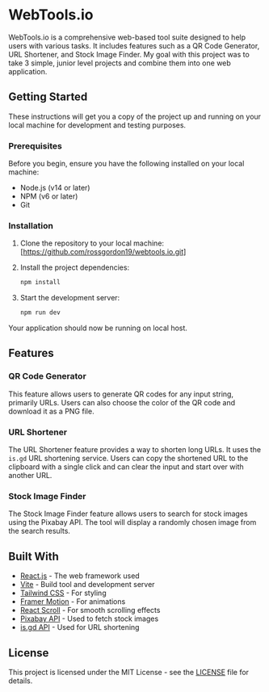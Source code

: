 # WebTools.io

WebTools.io is a comprehensive web-based tool suite designed to help users with various tasks. It includes features such as a QR Code Generator, URL Shortener, and Stock Image Finder. My goal with this project was to take 3 simple, junior level projects and combine them into one web application.

## Getting Started

These instructions will get you a copy of the project up and running on your local machine for development and testing purposes.

### Prerequisites

Before you begin, ensure you have the following installed on your local machine:

- Node.js (v14 or later)
- NPM (v6 or later)
- Git

### Installation

1. Clone the repository to your local machine: [https://github.com/rossgordon19/webtools.io.git]

2. Install the project dependencies:

   ```bash
   npm install
   ```

3. Start the development server:
   ```bash
   npm run dev
   ```

Your application should now be running on local host.

## Features

### QR Code Generator

This feature allows users to generate QR codes for any input string, primarily URLs. Users can also choose the color of the QR code and download it as a PNG file.

### URL Shortener

The URL Shortener feature provides a way to shorten long URLs. It uses the `is.gd` URL shortening service. Users can copy the shortened URL to the clipboard with a single click and can clear the input and start over with another URL.

### Stock Image Finder

The Stock Image Finder feature allows users to search for stock images using the Pixabay API. The tool will display a randomly chosen image from the search results.

## Built With

- [React.js](https://reactjs.org) - The web framework used
- [Vite](https://vitejs.dev/) - Build tool and development server
- [Tailwind CSS](https://tailwindcss.com/) - For styling
- [Framer Motion](https://www.framer.com/api/motion/) - For animations
- [React Scroll](https://www.npmjs.com/package/react-scroll) - For smooth scrolling effects
- [Pixabay API](https://pixabay.com/service/about/api/) - Used to fetch stock images
- [is.gd API](https://is.gd/developers.php) - Used for URL shortening

## License

This project is licensed under the MIT License - see the [LICENSE](LICENSE) file for details.
